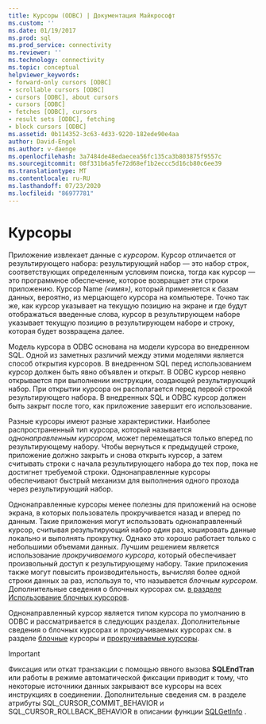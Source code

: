 ```yaml
---
title: Курсоры (ODBC) | Документация Майкрософт
ms.custom: ''
ms.date: 01/19/2017
ms.prod: sql
ms.prod_service: connectivity
ms.reviewer: ''
ms.technology: connectivity
ms.topic: conceptual
helpviewer_keywords:
- forward-only cursors [ODBC]
- scrollable cursors [ODBC]
- cursors [ODBC], about cursors
- cursors [ODBC]
- fetches [ODBC], cursors
- result sets [ODBC], fetching
- block cursors [ODBC]
ms.assetid: 0b114352-3c63-4d33-9220-182ede90e4aa
author: David-Engel
ms.author: v-daenge
ms.openlocfilehash: 3a7484de48edaecea56fc135ca3b803875f9557c
ms.sourcegitcommit: 08f331b6a5fe72d68ef1b2eccc5d16cb80c6ee39
ms.translationtype: MT
ms.contentlocale: ru-RU
ms.lasthandoff: 07/23/2020
ms.locfileid: "86977781"
---
```

# <a name="cursors"></a>Курсоры
Приложение извлекает данные с *курсором*. Курсор отличается от результирующего набора: результирующий набор — это набор строк, соответствующих определенным условиям поиска, тогда как курсор — это программное обеспечение, которое возвращает эти строки приложению. Курсор Name *(«имя»),* который применяется к базам данных, вероятно, из мерцающего курсора на компьютере. Точно так же, как курсор указывает на текущую позицию на экране и где будут отображаться введенные слова, курсор в результирующем наборе указывает текущую позицию в результирующем наборе и строку, которая будет возвращена далее.  
  
 Модель курсора в ODBC основана на модели курсора во внедренном SQL. Одной из заметных различий между этими моделями является способ открытия курсоров. В внедренном SQL перед использованием курсор должен быть явно объявлен и открыт. В ODBC курсор неявно открывается при выполнении инструкции, создающей результирующий набор. При открытии курсора он располагается перед первой строкой результирующего набора. В внедренных SQL и ODBC курсор должен быть закрыт после того, как приложение завершит его использование.  
  
 Разные курсоры имеют разные характеристики. Наиболее распространенный тип курсора, который называется *однонаправленным курсором,* может перемещаться только вперед по результирующему набору. Чтобы вернуться к предыдущей строке, приложение должно закрыть и снова открыть курсор, а затем считывать строки с начала результирующего набора до тех пор, пока не достигнет требуемой строки. Однонаправленные курсоры обеспечивают быстрый механизм для выполнения одного прохода через результирующий набор.  
  
 Однонаправленные курсоры менее полезны для приложений на основе экрана, в которых пользователь прокручивается назад и вперед по данным. Такие приложения могут использовать однонаправленный курсор, считывая результирующий набор один раз, кэшировать данные локально и выполнять прокрутку. Однако это хорошо работает только с небольшими объемами данных. Лучшим решением является использование *прокручиваемого курсора,* который обеспечивает произвольный доступ к результирующему набору. Такие приложения также могут повысить производительность, вычисляя более одной строки данных за раз, используя то, что называется *блочным курсором.* Дополнительные сведения о блочных курсорах см. [в разделе Использование блочных курсоров](../../../odbc/reference/develop-app/using-block-cursors.md).  
  
 Однонаправленный курсор является типом курсора по умолчанию в ODBC и рассматривается в следующих разделах. Дополнительные сведения о блочных курсорах и прокручиваемых курсорах см. в разделе [блочные](../../../odbc/reference/develop-app/block-cursors.md) курсоры и [прокручиваемые курсоры](../../../odbc/reference/develop-app/scrollable-cursors.md).  
  
> [!IMPORTANT]  
>  Фиксация или откат транзакции с помощью явного вызова **SQLEndTran** или работы в режиме автоматической фиксации приводит к тому, что некоторые источники данных закрывают все курсоры на всех инструкциях в соединении. Дополнительные сведения см. в разделе атрибуты SQL_CURSOR_COMMIT_BEHAVIOR и SQL_CURSOR_ROLLBACK_BEHAVIOR в описании функции [SQLGetInfo](../../../odbc/reference/syntax/sqlgetinfo-function.md) .
